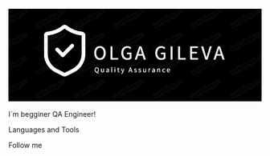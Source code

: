 ![Header](https://github.com/OGileva/OGileva/blob/main/assets/logo.png)

I`m begginer QA Engineer!

Languages and Tools

Follow me
